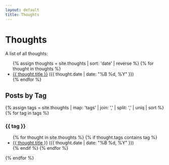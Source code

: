 ```yaml
---
layout: default
title: Thoughts
---
```


# Thoughts

A list of all thoughts:

<ul>
{% assign thoughts = site.thoughts | sort: 'date' | reverse %}
{% for thought in thoughts %}
  <li>
    <a href="{{ thought.url }}">{{ thought.title }}</a> ({{ thought.date | date: "%B %d, %Y" }})
  </li>
{% endfor %}
</ul>

## Posts by Tag

{% assign tags = site.thoughts | map: 'tags' | join: ',' | split: ',' | uniq | sort %}
{% for tag in tags %}
  <h3 id="{{ tag }}">{{ tag }}</h3>
  <ul>
    {% for thought in site.thoughts %}
      {% if thought.tags contains tag %}
        <li><a href="{{ thought.url }}">{{ thought.title }}</a> ({{ thought.date | date: "%B %d, %Y" }})</li>
      {% endif %}
    {% endfor %}
  </ul>
{% endfor %} 